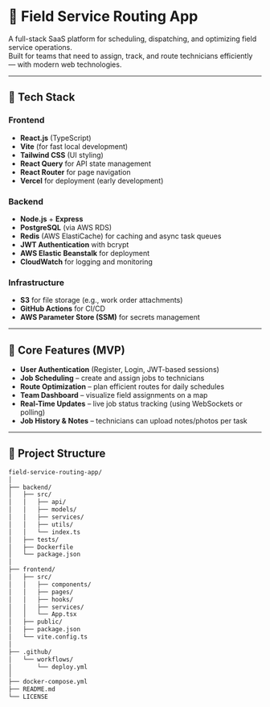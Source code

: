 # 🧭 Field Service Routing App

A full-stack SaaS platform for scheduling, dispatching, and optimizing field service operations.  
Built for teams that need to assign, track, and route technicians efficiently — with modern web technologies.

---

## 🚀 Tech Stack

### **Frontend**
- **React.js** (TypeScript)
- **Vite** (for fast local development)
- **Tailwind CSS** (UI styling)
- **React Query** for API state management
- **React Router** for page navigation
- **Vercel** for deployment (early development)

### **Backend**
- **Node.js** + **Express**
- **PostgreSQL** (via AWS RDS)
- **Redis** (AWS ElastiCache) for caching and async task queues
- **JWT Authentication** with bcrypt
- **AWS Elastic Beanstalk** for deployment
- **CloudWatch** for logging and monitoring

### **Infrastructure**
- **S3** for file storage (e.g., work order attachments)
- **GitHub Actions** for CI/CD
- **AWS Parameter Store (SSM)** for secrets management

---

## 🧩 Core Features (MVP)

- **User Authentication** (Register, Login, JWT-based sessions)
- **Job Scheduling** – create and assign jobs to technicians
- **Route Optimization** – plan efficient routes for daily schedules
- **Team Dashboard** – visualize field assignments on a map
- **Real-Time Updates** – live job status tracking (using WebSockets or polling)
- **Job History & Notes** – technicians can upload notes/photos per task

---

## 🧱 Project Structure

```bash
field-service-routing-app/
│
├── backend/
│   ├── src/
│   │   ├── api/
│   │   ├── models/
│   │   ├── services/
│   │   ├── utils/
│   │   └── index.ts
│   ├── tests/
│   ├── Dockerfile
│   └── package.json
│
├── frontend/
│   ├── src/
│   │   ├── components/
│   │   ├── pages/
│   │   ├── hooks/
│   │   ├── services/
│   │   └── App.tsx
│   ├── public/
│   ├── package.json
│   └── vite.config.ts
│
├── .github/
│   └── workflows/
│       └── deploy.yml
│
├── docker-compose.yml
├── README.md
└── LICENSE
